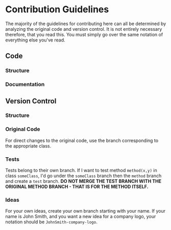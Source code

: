 
# Contribution Guidelines

The majority of the guidelines for contributing here can all be determined by analyzing the original code and version control. It is not entirely necessary therefore, that you read this. You must simply go over the same notation of everything else you've read.

## Code

### Structure

### Documentation

## Version Control

### Structure

### Original Code

For direct changes to the original code, use the branch corresponding to the appropriate class. 

### Tests

Tests belong to their own branch. If I want to test method `method(x,y)` in class `someClass`, I'd go under the `someClass` branch then the `method` branch and create a `test` branch. **DO NOT MERGE THE TEST BRANCH WITH THE ORIGINAL METHOD BRANCH - THAT IS FOR THE METHOD ITSELF.**

### Ideas

For your own ideas, create your own branch starting with your name. If your name is John Smith, and you want a new idea for a company logo, your notation should be `JohnSmith-company-logo`.
